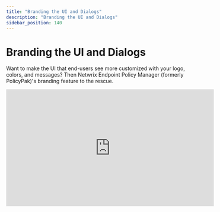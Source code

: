 ```yaml
---
title: "Branding the UI and Dialogs"
description: "Branding the UI and Dialogs"
sidebar_position: 140
---
```

# Branding the UI and Dialogs

Want to make the UI that end-users see more customized with your logo, colors, and messages? Then
Netwrix Endpoint Policy Manager (formerly PolicyPak)'s branding feature to the rescue.

<iframe width="560" height="315" src="https://www.youtube.com/embed/Vo-4755JkYc" title="Endpoint Privilege Manager: Branding the UI and Dialogs" frameborder="0" allow="accelerometer; autoplay; clipboard-write; encrypted-media; gyroscope; picture-in-picture; web-share" allowfullscreen="1"></iframe>
